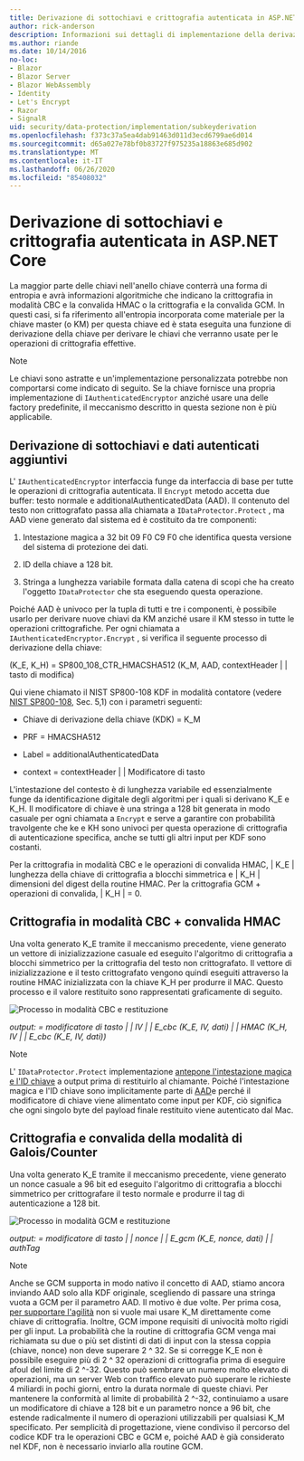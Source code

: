 ```yaml
---
title: Derivazione di sottochiavi e crittografia autenticata in ASP.NET Core
author: rick-anderson
description: Informazioni sui dettagli di implementazione della derivazione della sottochiave di ASP.NET Core Data Protection e della crittografia autenticata.
ms.author: riande
ms.date: 10/14/2016
no-loc:
- Blazor
- Blazor Server
- Blazor WebAssembly
- Identity
- Let's Encrypt
- Razor
- SignalR
uid: security/data-protection/implementation/subkeyderivation
ms.openlocfilehash: f373c37a5ea4dab91463d011d3ecd6799ae6d014
ms.sourcegitcommit: d65a027e78bf0b83727f975235a18863e685d902
ms.translationtype: MT
ms.contentlocale: it-IT
ms.lasthandoff: 06/26/2020
ms.locfileid: "85408032"
---
```

# <a name="subkey-derivation-and-authenticated-encryption-in-aspnet-core"></a>Derivazione di sottochiavi e crittografia autenticata in ASP.NET Core

<a name="data-protection-implementation-subkey-derivation"></a>

La maggior parte delle chiavi nell'anello chiave conterrà una forma di entropia e avrà informazioni algoritmiche che indicano la crittografia in modalità CBC e la convalida HMAC o la crittografia e la convalida GCM. In questi casi, si fa riferimento all'entropia incorporata come materiale per la chiave master (o KM) per questa chiave ed è stata eseguita una funzione di derivazione della chiave per derivare le chiavi che verranno usate per le operazioni di crittografia effettive.

> [!NOTE]
> Le chiavi sono astratte e un'implementazione personalizzata potrebbe non comportarsi come indicato di seguito. Se la chiave fornisce una propria implementazione di `IAuthenticatedEncryptor` anziché usare una delle factory predefinite, il meccanismo descritto in questa sezione non è più applicabile.

<a name="data-protection-implementation-subkey-derivation-aad"></a>

## <a name="additional-authenticated-data-and-subkey-derivation"></a>Derivazione di sottochiavi e dati autenticati aggiuntivi

L' `IAuthenticatedEncryptor` interfaccia funge da interfaccia di base per tutte le operazioni di crittografia autenticata. Il `Encrypt` metodo accetta due buffer: testo normale e additionalAuthenticatedData (AAD). Il contenuto del testo non crittografato passa alla chiamata a `IDataProtector.Protect` , ma AAD viene generato dal sistema ed è costituito da tre componenti:

1. Intestazione magica a 32 bit 09 F0 C9 F0 che identifica questa versione del sistema di protezione dei dati.

2. ID della chiave a 128 bit.

3. Stringa a lunghezza variabile formata dalla catena di scopi che ha creato l'oggetto `IDataProtector` che sta eseguendo questa operazione.

Poiché AAD è univoco per la tupla di tutti e tre i componenti, è possibile usarlo per derivare nuove chiavi da KM anziché usare il KM stesso in tutte le operazioni crittografiche. Per ogni chiamata a `IAuthenticatedEncryptor.Encrypt` , si verifica il seguente processo di derivazione della chiave:

(K_E, K_H) = SP800_108_CTR_HMACSHA512 (K_M, AAD, contextHeader | | tasto di modifica)

Qui viene chiamato il NIST SP800-108 KDF in modalità contatore (vedere [NIST SP800-108](https://nvlpubs.nist.gov/nistpubs/Legacy/SP/nistspecialpublication800-108.pdf), Sec. 5,1) con i parametri seguenti:

* Chiave di derivazione della chiave (KDK) = K_M

* PRF = HMACSHA512

* Label = additionalAuthenticatedData

* context = contextHeader | | Modificatore di tasto

L'intestazione del contesto è di lunghezza variabile ed essenzialmente funge da identificazione digitale degli algoritmi per i quali si derivano K_E e K_H. Il modificatore di chiave è una stringa a 128 bit generata in modo casuale per ogni chiamata a `Encrypt` e serve a garantire con probabilità travolgente che ke e KH sono univoci per questa operazione di crittografia di autenticazione specifica, anche se tutti gli altri input per KDF sono costanti.

Per la crittografia in modalità CBC e le operazioni di convalida HMAC, | K_E | lunghezza della chiave di crittografia a blocchi simmetrica e | K_H | dimensioni del digest della routine HMAC. Per la crittografia GCM + operazioni di convalida, | K_H | = 0.

## <a name="cbc-mode-encryption--hmac-validation"></a>Crittografia in modalità CBC + convalida HMAC

Una volta generato K_E tramite il meccanismo precedente, viene generato un vettore di inizializzazione casuale ed eseguito l'algoritmo di crittografia a blocchi simmetrico per la crittografia del testo non crittografato. Il vettore di inizializzazione e il testo crittografato vengono quindi eseguiti attraverso la routine HMAC inizializzata con la chiave K_H per produrre il MAC. Questo processo e il valore restituito sono rappresentati graficamente di seguito.

![Processo in modalità CBC e restituzione](subkeyderivation/_static/cbcprocess.png)

*output: = modificatore di tasto | | IV | | E_cbc (K_E, IV, dati) | | HMAC (K_H, IV | | E_cbc (K_E, IV, dati))*

> [!NOTE]
> L' `IDataProtector.Protect` implementazione [antepone l'intestazione magica e l'ID chiave](xref:security/data-protection/implementation/authenticated-encryption-details) a output prima di restituirlo al chiamante. Poiché l'intestazione magica e l'ID chiave sono implicitamente parte di [AAD](xref:security/data-protection/implementation/subkeyderivation#data-protection-implementation-subkey-derivation-aad)e perché il modificatore di chiave viene alimentato come input per KDF, ciò significa che ogni singolo byte del payload finale restituito viene autenticato dal Mac.

## <a name="galoiscounter-mode-encryption--validation"></a>Crittografia e convalida della modalità di Galois/Counter

Una volta generato K_E tramite il meccanismo precedente, viene generato un nonce casuale a 96 bit ed eseguito l'algoritmo di crittografia a blocchi simmetrico per crittografare il testo normale e produrre il tag di autenticazione a 128 bit.

![Processo in modalità GCM e restituzione](subkeyderivation/_static/galoisprocess.png)

*output: = modificatore di tasto | | nonce | | E_gcm (K_E, nonce, dati) | | authTag*

> [!NOTE]
> Anche se GCM supporta in modo nativo il concetto di AAD, stiamo ancora inviando AAD solo alla KDF originale, scegliendo di passare una stringa vuota a GCM per il parametro AAD. Il motivo è due volte. Per prima cosa, [per supportare l'agilità](xref:security/data-protection/implementation/context-headers#data-protection-implementation-context-headers) non si vuole mai usare K_M direttamente come chiave di crittografia. Inoltre, GCM impone requisiti di univocità molto rigidi per gli input. La probabilità che la routine di crittografia GCM venga mai richiamata su due o più set distinti di dati di input con la stessa coppia (chiave, nonce) non deve superare 2 ^ 32. Se si corregge K_E non è possibile eseguire più di 2 ^ 32 operazioni di crittografia prima di eseguire afoul del limite di 2 ^-32. Questo può sembrare un numero molto elevato di operazioni, ma un server Web con traffico elevato può superare le richieste 4 miliardi in pochi giorni, entro la durata normale di queste chiavi. Per mantenere la conformità al limite di probabilità 2 ^-32, continuiamo a usare un modificatore di chiave a 128 bit e un parametro nonce a 96 bit, che estende radicalmente il numero di operazioni utilizzabili per qualsiasi K_M specificato. Per semplicità di progettazione, viene condiviso il percorso del codice KDF tra le operazioni CBC e GCM e, poiché AAD è già considerato nel KDF, non è necessario inviarlo alla routine GCM.
